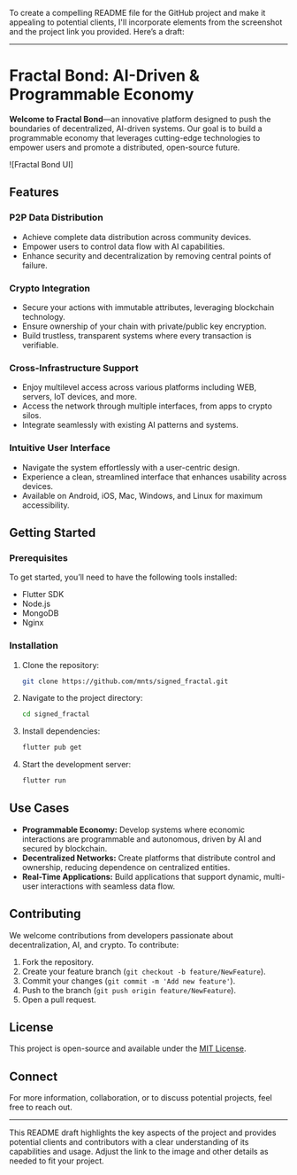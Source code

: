 To create a compelling README file for the GitHub project and make it appealing to potential clients, I'll incorporate elements from the screenshot and the project link you provided. Here’s a draft:

---

# **Fractal Bond: AI-Driven & Programmable Economy**

**Welcome to Fractal Bond**—an innovative platform designed to push the boundaries of decentralized, AI-driven systems. Our goal is to build a programmable economy that leverages cutting-edge technologies to empower users and promote a distributed, open-source future.

![Fractal Bond UI]

## **Features**

### **P2P Data Distribution**
- Achieve complete data distribution across community devices.
- Empower users to control data flow with AI capabilities.
- Enhance security and decentralization by removing central points of failure.

### **Crypto Integration**
- Secure your actions with immutable attributes, leveraging blockchain technology.
- Ensure ownership of your chain with private/public key encryption.
- Build trustless, transparent systems where every transaction is verifiable.

### **Cross-Infrastructure Support**
- Enjoy multilevel access across various platforms including WEB, servers, IoT devices, and more.
- Access the network through multiple interfaces, from apps to crypto silos.
- Integrate seamlessly with existing AI patterns and systems.

### **Intuitive User Interface**
- Navigate the system effortlessly with a user-centric design.
- Experience a clean, streamlined interface that enhances usability across devices.
- Available on Android, iOS, Mac, Windows, and Linux for maximum accessibility.

## **Getting Started**

### **Prerequisites**
To get started, you’ll need to have the following tools installed:
- Flutter SDK
- Node.js
- MongoDB
- Nginx

### **Installation**

1. Clone the repository:
    ```bash
    git clone https://github.com/mnts/signed_fractal.git
    ```
2. Navigate to the project directory:
    ```bash
    cd signed_fractal
    ```
3. Install dependencies:
    ```bash
    flutter pub get
    ```
4. Start the development server:
    ```bash
    flutter run
    ```

## **Use Cases**
- **Programmable Economy:** Develop systems where economic interactions are programmable and autonomous, driven by AI and secured by blockchain.
- **Decentralized Networks:** Create platforms that distribute control and ownership, reducing dependence on centralized entities.
- **Real-Time Applications:** Build applications that support dynamic, multi-user interactions with seamless data flow.

## **Contributing**
We welcome contributions from developers passionate about decentralization, AI, and crypto. To contribute:
1. Fork the repository.
2. Create your feature branch (`git checkout -b feature/NewFeature`).
3. Commit your changes (`git commit -m 'Add new feature'`).
4. Push to the branch (`git push origin feature/NewFeature`).
5. Open a pull request.

## **License**
This project is open-source and available under the [MIT License](LICENSE).

## **Connect**
For more information, collaboration, or to discuss potential projects, feel free to reach out.

---

This README draft highlights the key aspects of the project and provides potential clients and contributors with a clear understanding of its capabilities and usage. Adjust the link to the image and other details as needed to fit your project.
